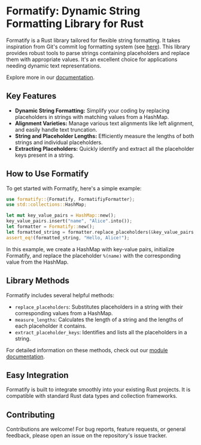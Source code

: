 # Formatify: Dynamic String Formatting Library for Rust

Formatify is a Rust library tailored for flexible string formatting. It takes inspiration from Git's commit log formatting system (see [here](https://git-scm.com/docs/pretty-formats)). This library provides robust tools to parse strings containing placeholders and replace them with appropriate values. It's an excellent choice for applications needing dynamic text representations.

Explore more in our [documentation](https://docs.rs/formatify).

## Key Features

- **Dynamic String Formatting:** Simplify your coding by replacing placeholders in strings with matching values from a HashMap.
- **Alignment Varieties:** Manage various text alignments like left alignment, and easily handle text truncation.
- **String and Placeholder Lengths:** Efficiently measure the lengths of both strings and individual placeholders.
- **Extracting Placeholders:** Quickly identify and extract all the placeholder keys present in a string.

## How to Use Formatify

To get started with Formatify, here's a simple example:

```rust
use formatify::{Formatify, FormatifiyFormatter};
use std::collections::HashMap;

let mut key_value_pairs = HashMap::new();
key_value_pairs.insert("name", "Alice".into());
let formatter = Formatify::new();
let formatted_string = formatter.replace_placeholders(&key_value_pairs, "Hello, %(name)!");
assert_eq!(formatted_string, "Hello, Alice!");
```

In this example, we create a HashMap with key-value pairs, initialize Formatify, and replace the placeholder `%(name)` with the corresponding value from the HashMap.

## Library Methods

Formatify includes several helpful methods:
- `replace_placeholders`: Substitutes placeholders in a string with their corresponding values from a HashMap.
- `measure_lengths`: Calculates the length of a string and the lengths of each placeholder it contains.
- `extract_placeholder_keys`: Identifies and lists all the placeholders in a string.

For detailed information on these methods, check out our [module documentation](https://docs.rs/formatify).

## Easy Integration

Formatify is built to integrate smoothly into your existing Rust projects. It is compatible with standard Rust data types and collection frameworks.

## Contributing

Contributions are welcome! For bug reports, feature requests, or general feedback, please open an issue on the repository's issue tracker.
